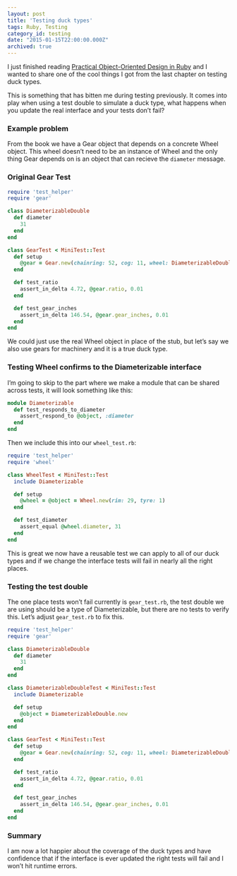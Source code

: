 ```yaml
---
layout: post
title: 'Testing duck types'
tags: Ruby, Testing
category_id: testing
date: "2015-01-15T22:00:00.000Z"
archived: true
---
```


I just finished reading [Practical Object-Oriented Design in Ruby](http://www.poodr.com/) and I wanted to share one of the cool things I got from the last chapter on testing duck types.

This is something that has bitten me during testing previously. It comes into play when using a test double to simulate a duck type, what happens when you update the real interface and your tests don’t fail?

### Example problem

From the book we have a Gear object that depends on a concrete Wheel object. This wheel doesn’t need to be an instance of Wheel and the only thing Gear depends on is an object that can recieve the `diameter` message.

### Original Gear Test

```ruby
require 'test_helper'
require 'gear'

class DiameterizableDouble
  def diameter
    31
  end
end

class GearTest < MiniTest::Test
  def setup
    @gear = Gear.new(chainring: 52, cog: 11, wheel: DiameterizableDouble.new)
  end

  def test_ratio
    assert_in_delta 4.72, @gear.ratio, 0.01
  end

  def test_gear_inches
    assert_in_delta 146.54, @gear.gear_inches, 0.01
  end
end
```

We could just use the real Wheel object in place of the stub, but let’s say we also use gears for machinery and it is a true duck type.

### Testing Wheel confirms to the Diameterizable interface

I’m going to skip to the part where we make a module that can be shared across tests, it will look something like this:

```ruby
module Diameterizable
  def test_responds_to_diameter
    assert_respond_to @object, :diameter
  end
end
```

Then we include this into our `wheel_test.rb`:

```ruby
require 'test_helper'
require 'wheel'

class WheelTest < MiniTest::Test
  include Diameterizable

  def setup
    @wheel = @object = Wheel.new(rim: 29, tyre: 1)
  end

  def test_diameter
    assert_equal @wheel.diameter, 31
  end
end
```

This is great we now have a reusable test we can apply to all of our duck types and if we change the interface tests will fail in nearly all the right places.

### Testing the test double

The one place tests won’t fail currently is `gear_test.rb`, the test double we are using should be a type of Diameterizable, but there are no tests to verify this. Let’s adjust `gear_test.rb` to fix this.

```ruby
require 'test_helper'
require 'gear'

class DiameterizableDouble
  def diameter
    31
  end
end

class DiameterizableDoubleTest < MiniTest::Test
  include Diameterizable

  def setup
    @object = DiameterizableDouble.new
  end
end

class GearTest < MiniTest::Test
  def setup
    @gear = Gear.new(chainring: 52, cog: 11, wheel: DiameterizableDouble.new)
  end

  def test_ratio
    assert_in_delta 4.72, @gear.ratio, 0.01
  end

  def test_gear_inches
    assert_in_delta 146.54, @gear.gear_inches, 0.01
  end
end
```

### Summary

I am now a lot happier about the coverage of the duck types and have confidence that if the interface is ever updated the right tests will fail and I won’t hit runtime errors.
